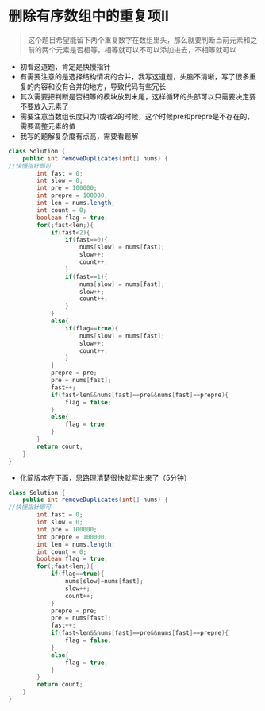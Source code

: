 # 删除有序数组中的重复项II

> 这个题目希望能留下两个重复数字在数组里头，那么就要判断当前元素和之前的两个元素是否相等，相等就可以不可以添加进去，不相等就可以

* 初看这道题，肯定是快慢指针
* 有需要注意的是选择结构情况的合并，我写这道题，头脑不清晰，写了很多重复的内容和没有合并的地方，导致代码有些冗长
* 其次需要把判断是否相等的模块放到末尾，这样循环的头部可以只需要决定要不要放入元素了
* 需要注意当数组长度只为1或者2的时候，这个时候pre和prepre是不存在的，需要调整元素的值
* 我写的题解复杂度有点高，需要看题解

```java
class Solution {
    public int removeDuplicates(int[] nums) {
//快慢指针即可
        int fast = 0;
        int slow = 0;
        int pre = 100000;
        int prepre = 100000;
        int len = nums.length;
        int count = 0;
        boolean flag = true;
        for(;fast<len;){
            if(fast<2){
                if(fast==0){
                    nums[slow] = nums[fast];
                    slow++;
                    count++;           
                }
                if(fast==1){
                    nums[slow] = nums[fast];
                    slow++;
                    count++;
                }
            }
            else{
                if(flag==true){
                    nums[slow] = nums[fast];
                    slow++;
                    count++;
                }
            }
            prepre = pre;
            pre = nums[fast];
            fast++;
            if(fast<len&&nums[fast]==pre&&nums[fast]==prepre){
                flag = false;
            }
            else{
                flag = true;
            }
        }
        return count;
    }
}
```

* 化简版本在下面，思路理清楚很快就写出来了（5分钟）

```java
class Solution {
    public int removeDuplicates(int[] nums) {
//快慢指针即可
        int fast = 0;
        int slow = 0;
        int pre = 100000;
        int prepre = 100000;
        int len = nums.length;
        int count = 0;
        boolean flag = true;
        for(;fast<len;){
            if(flag==true){
                nums[slow]=nums[fast];
                slow++;
                count++;
            }
            prepre = pre;
            pre = nums[fast];
            fast++;
            if(fast<len&&nums[fast]==pre&&nums[fast]==prepre){
                flag = false;
            }
            else{
                flag = true;
            }
        }
        return count;
    }
}
```

